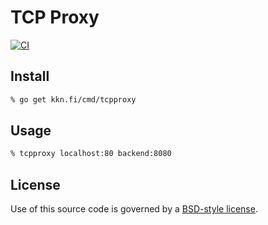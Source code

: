 # TCP Proxy
[![CI](https://github.com/kare/tcpproxy/actions/workflows/ci.yaml/badge.svg)](https://github.com/kare/tcpproxy/actions/workflows/ci.yaml)

## Install

```sh
% go get kkn.fi/cmd/tcpproxy
```

## Usage

```sh
% tcpproxy localhost:80 backend:8080
```

## License

Use of this source code is governed by a [BSD-style license](LICENSE).

